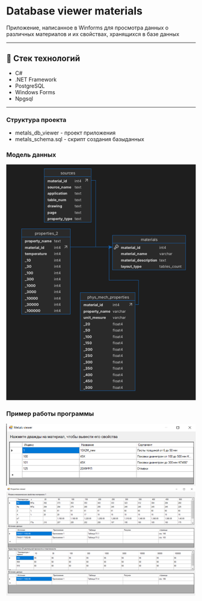 # Database viewer materials

Приложение, написанное в Winforms для просмотра данных о различных материалов и их свойствах, хранящихся в базе данных

---

## 🧱 Стек технологий

- C# 
- .NET Framework
- PostgreSQL
- Windows Forms
- Npgsql

---

### Структура проекта
 - metals_db_viewer - проект приложения
 - metals_schema.sql - скрипт создания базыданных

### Модель данных

![Схема базы данных](img/metals_visual.png)

### Пример работы программы

![Окно материалов](img/skreenshot_0.png)
![Окно свойств](img/skreenshot_1.png)
